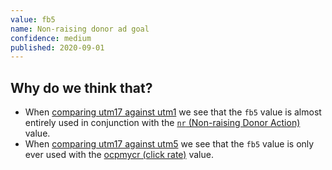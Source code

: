 ```yaml
---
value: fb5
name: Non-raising donor ad goal
confidence: medium
published: 2020-09-01
---
```


## Why do we think that?

- When [comparing utm17 against utm1](/campaigns/trump/ad_codes/1/against/17) we see that
  the `fb5` value is almost entirely used in conjunction with the [`nr` (Non-raising Donor Action)](/campaigns/trump/ad_codes/1/values/nr) value.
- When [comparing utm17 against utm5](/campaigns/trump/ad_codes/17/against/5) we see that the
  `fb5` value is only ever used with the [ocpmycr (click rate)](/campaigns/trump/ad_codes/5/values/ocpmycr) value.

